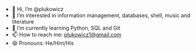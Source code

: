 - 👋 Hi, I’m @plukowicz
- 👀 I’m interested in information management, databases, shell, music and literature
- 🌱 I’m currently learning Python, SQL and Git
- 📫 How to reach me: plukowicz1@gmail.com  
- 😄 Pronouns: He/Him/His
